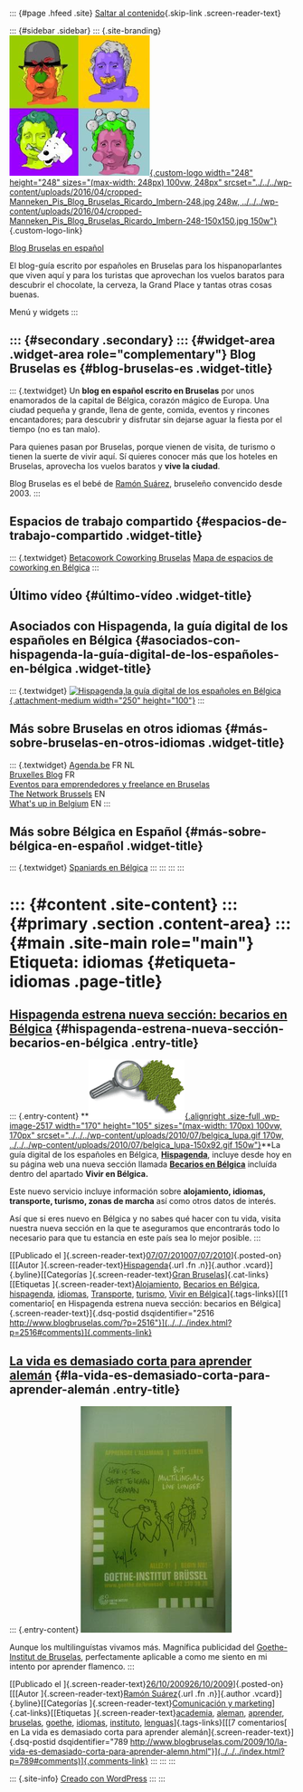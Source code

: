 ::: {#page .hfeed .site}
[Saltar al contenido](index.html#content){.skip-link
.screen-reader-text}

::: {#sidebar .sidebar}
::: {.site-branding}
[![](../../../wp-content/uploads/2016/04/cropped-Manneken_Pis_Blog_Bruselas_Ricardo_Imbern-248.jpg){.custom-logo
width="248" height="248" sizes="(max-width: 248px) 100vw, 248px"
srcset="../../../wp-content/uploads/2016/04/cropped-Manneken_Pis_Blog_Bruselas_Ricardo_Imbern-248.jpg 248w, ../../../wp-content/uploads/2016/04/cropped-Manneken_Pis_Blog_Bruselas_Ricardo_Imbern-248-150x150.jpg 150w"}](../../../index.html){.custom-logo-link}

[Blog Bruselas en español](../../../index.html)

El blog-guía escrito por españoles en Bruselas para los hispanoparlantes
que viven aquí y para los turistas que aprovechan los vuelos baratos
para descubrir el chocolate, la cerveza, la Grand Place y tantas otras
cosas buenas.

Menú y widgets
:::

::: {#secondary .secondary}
::: {#widget-area .widget-area role="complementary"}
Blog Bruselas es {#blog-bruselas-es .widget-title}
----------------

::: {.textwidget}
Un **blog en español escrito en Bruselas** por unos enamorados de la
capital de Bélgica, corazón mágico de Europa. Una ciudad pequeña y
grande, llena de gente, comida, eventos y rincones encantadores; para
descubrir y disfrutar sin dejarse aguar la fiesta por el tiempo (no es
tan malo).

Para quienes pasan por Bruselas, porque vienen de visita, de turismo o
tienen la suerte de vivir aquí. Sí quieres conocer más que los hoteles
en Bruselas, aprovecha los vuelos baratos y **vive la ciudad**.

Blog Bruselas es el bebé de [Ramón Suárez](http://www.ramonsuarez.com),
bruseleño convencido desde 2003.
:::

Espacios de trabajo compartido {#espacios-de-trabajo-compartido .widget-title}
------------------------------

::: {.textwidget}
[Betacowork Coworking Bruselas](http://www.betacowork.com) [Mapa de
espacios de coworking en Bélgica](http://coworkingbelgium.com)
:::

Último vídeo {#último-vídeo .widget-title}
------------

Asociados con Hispagenda, la guía digital de los españoles en Bélgica {#asociados-con-hispagenda-la-guía-digital-de-los-españoles-en-bélgica .widget-title}
---------------------------------------------------------------------

::: {.textwidget}
[![Hispagenda,la guía digital de los españoles en
Bélgica](../../../wp-content/uploads/2010/04/Hispagenda-250px.gif "Hispagenda, la guía digital de los españoles en Bélgica"){.attachment-medium
width="250" height="100"}](http://www.hispagenda.com)
:::

Más sobre Bruselas en otros idiomas {#más-sobre-bruselas-en-otros-idiomas .widget-title}
-----------------------------------

::: {.textwidget}
[Agenda.be](http://www.agenda.be) FR NL\
[Bruxelles Blog](http://www.bxlblog.be/) FR\
[Eventos para emprendedores y freelance en
Bruselas](http://www.betacowork.com/events/)\
[The Network
Brussels](http://groups.yahoo.com/group/TheNetworkBrussels/) EN\
[What\'s up in Belgium](http://www.whatsupin.be/) EN
:::

Más sobre Bélgica en Español {#más-sobre-bélgica-en-español .widget-title}
----------------------------

::: {.textwidget}
[Spaniards en Bélgica](http://www.spaniards.es/paises/belgica)
:::
:::
:::
:::

::: {#content .site-content}
::: {#primary .section .content-area}
::: {#main .site-main role="main"}
Etiqueta: idiomas {#etiqueta-idiomas .page-title}
=================

[Hispagenda estrena nueva sección: becarios en Bélgica](../../../index.html?p=2516) {#hispagenda-estrena-nueva-sección-becarios-en-bélgica .entry-title}
-----------------------------------------------------------------------------------

::: {.entry-content}
**[![belgica\_lupa](../../../wp-content/uploads/2010/07/belgica_lupa.gif){.alignright
.size-full .wp-image-2517 width="170" height="105"
sizes="(max-width: 170px) 100vw, 170px"
srcset="../../../wp-content/uploads/2010/07/belgica_lupa.gif 170w, ../../../wp-content/uploads/2010/07/belgica_lupa-150x92.gif 150w"}](http://www.hispagenda.com/secciones/vivir-en-belgica/becarios-en-belgica.html)**La
guía digital de los españoles en Bélgica,
[**Hispagenda**](http://www.hispagenda.com/), incluye desde hoy en su
página web una nueva sección llamada [**Becarios en
Bélgica**](http://www.hispagenda.com/secciones/vivir-en-belgica/becarios-en-belgica.html)
incluída dentro del apartado **Vivir en Bélgica.**

Este nuevo servicio incluye información sobre **alojamiento, idiomas,
transporte, turismo, zonas de marcha** así como otros datos de interés.

Así que si eres nuevo en Bélgica y no sabes qué hacer con tu vida,
visita nuestra nueva sección en la que te aseguramos que encontrarás
todo lo necesario para que tu estancia en este país sea lo mejor
posible.
:::

[[Publicado el
]{.screen-reader-text}[07/07/201007/07/2010](../../../index.html?p=2516)]{.posted-on}[[[Autor
]{.screen-reader-text}[Hispagenda](../../author/hispagenda/index.html){.url
.fn .n}]{.author .vcard}]{.byline}[[Categorías
]{.screen-reader-text}[Gran
Bruselas](../../category/gran-bruselas/index.html)]{.cat-links}[[Etiquetas
]{.screen-reader-text}[Alojamiento](../alojamiento/index.html),
[Becarios en Bélgica](../becarios-en-belgica/index.html),
[hispagenda](../hispagenda/index.html), [idiomas](index.html),
[Transporte](../transporte/index.html),
[turismo](../turismo/index.html), [Vivir en
Bélgica](../vivir-en-belgica/index.html)]{.tags-links}[[[1 comentario[
en Hispagenda estrena nueva sección: becarios en
Bélgica]{.screen-reader-text}]{.dsq-postid
dsqidentifier="2516 http://www.blogbruselas.com/?p=2516"}](../../../index.html?p=2516#comments)]{.comments-link}

[La vida es demasiado corta para aprender alemán](../../../index.html?p=789) {#la-vida-es-demasiado-corta-para-aprender-alemán .entry-title}
----------------------------------------------------------------------------

::: {.entry-content}
![image](../../../wp-content/uploads/2009/10/wpid-IMAG0195.jpg)

Aunque los multilinguístas vivamos más. Magnífica publicidad del
[Goethe-Institut de
Bruselas](http://www.goethe.de/ins/be/bru/frindex.htm "Lo dicho, para aprender alemán en Bruselas"),
perfectamente aplicable a como me siento en mi intento por aprender
flamenco.
:::

[[Publicado el
]{.screen-reader-text}[26/10/200926/10/2009](../../../index.html?p=789)]{.posted-on}[[[Autor
]{.screen-reader-text}[Ramón
Suárez](../../2010/04/30/index.html?author=2){.url .fn .n}]{.author
.vcard}]{.byline}[[Categorías ]{.screen-reader-text}[Comunicación y
marketing](../../category/comunicacion-y-marketing/index.html)]{.cat-links}[[Etiquetas
]{.screen-reader-text}[academia](../academia/index.html),
[aleman](../aleman/index.html), [aprender](../aprender/index.html),
[bruselas](../bruselas/index.html), [goethe](../goethe/index.html),
[idiomas](index.html), [instituto](../instituto/index.html),
[lenguas](../lenguas/index.html)]{.tags-links}[[[7 comentarios[ en La
vida es demasiado corta para aprender
alemán]{.screen-reader-text}]{.dsq-postid
dsqidentifier="789 http://www.blogbruselas.com/2009/10/la-vida-es-demasiado-corta-para-aprender-alemn.html"}](../../../index.html?p=789#comments)]{.comments-link}
:::
:::
:::

::: {.site-info}
[Creado con WordPress](https://es.wordpress.org/)
:::
:::
